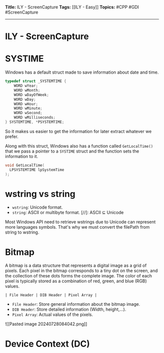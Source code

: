**Title:** ILY - ScreenCapture
**Tags:** [[ILY - Easy]]
**Topics:** #CPP #GDI #ScreenCapture

---
# ILY - ScreenCapture
# SYSTIME
Windows has a default struct made to save information about date and time. 
```c++
typedef struct _SYSTEMTIME {
    WORD wYear;
    WORD wMonth;
    WORD wDayOfWeek;
    WORD wDay;
    WORD wHour;
    WORD wMinute;
    WORD wSecond;
    WORD wMilliseconds;
} SYSTEMTIME, *PSYSTEMTIME;
```
So it makes us easier to get the information for later extract whatever we prefer. 

Along with this struct, Windows also has a function called `GetLocalTime()` that we pass a pointer to a `SYSTIME` struct and the function sets the information to it.
```c++
void GetLocalTime(
  LPSYSTEMTIME lpSystemTime
);
```

# wstring vs string
- `wstring`: Unicode format.
- `string`: ASCII or multibyte format.
[//]: ASCII ⊆ Unicode

Most Windows API need to retrieve wstrings due to Unicode can represent more languages symbols. That's why we must convert the filePath from string to wstring.

# Bitmap
A bitmap is a data structure that represents a digital image as a grid of pixels. Each pixel in the bitmap corresponds to a tiny dot on the screen, and the collection of these dots forms the complete image. The color of each pixel is typically stored as a combination of red, green, and blue (RGB) values.

``` Bitmap
| File Header | DIB Header | Pixel Array |
```
- `File Header`: Store general information about the bitmap image.
- `DIB Header`: Store detailed information (Width, height,...).
- `Pixel Array`: Actual values of the pixels.

![[Pasted image 20240728084042.png]]

# Device Context (DC)
